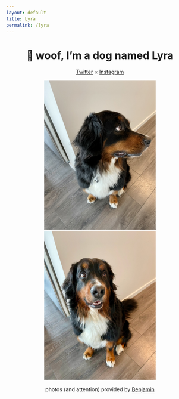 ```yaml
---
layout: default
title: Lyra
permalink: /lyra
---
```

<center>
<h1>🐶 woof, I’m a dog named Lyra</h1>
<p><a href="https://twitter.com/lyraberner">Twitter</a> × <a href="https://instagram.com/lyraberner">Instagram</a></p>
<img src="2590D3D5-41B0-40B5-A31F-B80C1CC913D9.jpeg" style="max-width:300px;" />
<img src="IMG_6250.jpeg" style="max-width:300px;" />
<p>photos (and attention) provided by <a href="https://benjaminchait.net">Benjamin</a></p>
</center>